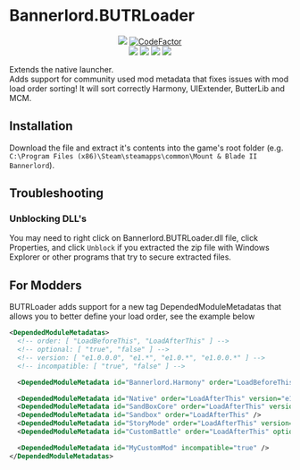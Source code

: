 # Bannerlord.BUTRLoader
<p align="center">
  <a href="https://github.com/BUTR/Bannerlord.BUTRLoader" alt="Lines Of Code">
  <img src="https://tokei.rs/b1/github/BUTR/Bannerlord.BUTRLoader?category=code" /></a>
  <a href="https://www.codefactor.io/repository/github/butr/bannerlord.butrloader"><img src="https://www.codefactor.io/repository/github/butr/bannerlord.butrloader/badge" alt="CodeFactor" /></a>
  </br>
  <!--
  <a href="https://github.com/BUTR/Bannerlord.BUTRLoader/actions?query=workflow%3ATest"><img src="https://github.com/BUTR/Bannerlord.BUTRLoader/workflows/Test/badge.svg?branch=dev&event=push" alt="Test" /></a>
  <a href="https://codecov.io/gh/BUTR/Bannerlord.BUTRLoader"><img src="https://codecov.io/gh/BUTR/Bannerlord.BUTRLoader/branch/dev/graph/badge.svg" />
   </a>
  </br>
  -->
  <a href="https://www.nexusmods.com/mountandblade2bannerlord/mods/2513" alt="Nexus BUTRLoader">
  <img src="https://img.shields.io/badge/Nexus-BUTRLoader-yellow.svg" /></a>
  <a href="https://www.nexusmods.com/mountandblade2bannerlord/mods/2513" alt="BUTRLoader">
  <img src="https://img.shields.io/endpoint?url=https%3A%2F%2Fnexusmods-version-pzk4e0ejol6j.runkit.sh%3FgameId%3Dmountandblade2bannerlord%26modId%3D2513" /></a>
  <a href="https://www.nexusmods.com/mountandblade2bannerlord/mods/2513" alt="Nexus BUTRLoader">
  <img src="https://img.shields.io/endpoint?url=https%3A%2F%2Fnexusmods-downloads-ayuqql60xfxb.runkit.sh%2F%3Ftype%3Dunique%26gameId%3D3174%26modId%3D2513" /></a>
  <a href="https://www.nexusmods.com/mountandblade2bannerlord/mods/2513" alt="Nexus BUTRLoader">
  <img src="https://img.shields.io/endpoint?url=https%3A%2F%2Fnexusmods-downloads-ayuqql60xfxb.runkit.sh%2F%3Ftype%3Dtotal%26gameId%3D3174%26modId%3D2513" /></a>
  </br>
</p>

Extends the native launcher.  
Adds support for community used mod metadata that fixes issues with mod load order sorting! It will sort correctly Harmony, UIExtender, ButterLib and MCM. 

## Installation
Download the file and extract it's contents into the game's root folder (e.g. `C:\Program Files (x86)\Steam\steamapps\common\Mount & Blade II Bannerlord`).

## Troubleshooting
### Unblocking DLL's
You may need to right click on Bannerlord.BUTRLoader.dll  file, click Properties, and click `Unblock` if you extracted the zip file with Windows Explorer or other programs that try to secure extracted files.

## For Modders
BUTRLoader adds support for a new tag DependedModuleMetadatas that allows you to better define your load order, see the example below
```xml
<DependedModuleMetadatas>
  <!-- order: [ "LoadBeforeThis", "LoadAfterThis" ] -->
  <!-- optional: [ "true", "false" ] -->
  <!-- version: [ "e1.0.0.0", "e1.*", "e1.0.*", "e1.0.0.*" ] -->
  <!-- incompatible: [ "true", "false" ] -->

  <DependedModuleMetadata id="Bannerlord.Harmony" order="LoadBeforeThis" />

  <DependedModuleMetadata id="Native" order="LoadAfterThis" version="e1.4.3.*" />
  <DependedModuleMetadata id="SandBoxCore" order="LoadAfterThis" version="e1.5.*" />
  <DependedModuleMetadata id="Sandbox" order="LoadAfterThis" />
  <DependedModuleMetadata id="StoryMode" order="LoadAfterThis" version="e1.*" optional="true" />
  <DependedModuleMetadata id="CustomBattle" order="LoadAfterThis" optional="true" />

  <DependedModuleMetadata id="MyCustomMod" incompatible="true" />
</DependedModuleMetadatas>
```
